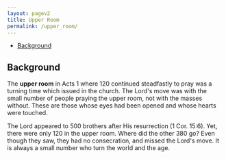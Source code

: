 ```yaml
---
layout: pagev2
title: Upper Room
permalink: /upper_room/
---
```

- [Background](#background)

## Background

The **upper room** in Acts 1 where 120 continued steadfastly to pray was a turning time which issued in the church. The Lord's move was with the small number of people praying the upper room, not with the masses without. These are those whose eyes had been opened and whose hearts were touched. 

The Lord appeared to 500 brothers after His resurrection (1 Cor. 15:6). Yet, there were only 120 in the upper room. Where did the other 380 go? Even though they saw, they had no consecration, and missed the Lord's move. It is always a small number who turn the world and the age.
